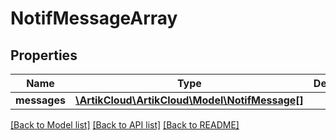 # NotifMessageArray

## Properties
Name | Type | Description | Notes
------------ | ------------- | ------------- | -------------
**messages** | [**\ArtikCloud\ArtikCloud\Model\NotifMessage[]**](NotifMessage.md) |  | [optional] 

[[Back to Model list]](../README.md#documentation-for-models) [[Back to API list]](../README.md#documentation-for-api-endpoints) [[Back to README]](../README.md)


